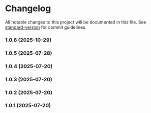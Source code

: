 # Changelog

All notable changes to this project will be documented in this file. See [standard-version](https://github.com/conventional-changelog/standard-version) for commit guidelines.

### 1.0.6 (2025-10-29)

### 1.0.5 (2025-07-28)

### 1.0.4 (2025-07-20)

### 1.0.3 (2025-07-20)

### 1.0.2 (2025-07-20)

### 1.0.1 (2025-07-20)
